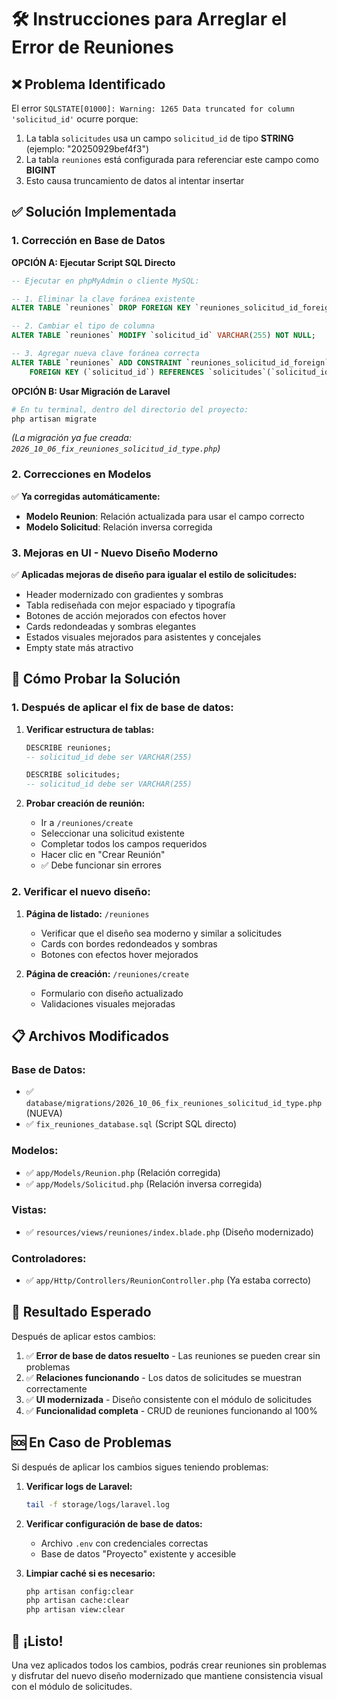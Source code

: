 # 🛠️ Instrucciones para Arreglar el Error de Reuniones

## ❌ Problema Identificado

El error `SQLSTATE[01000]: Warning: 1265 Data truncated for column 'solicitud_id'` ocurre porque:

1. La tabla `solicitudes` usa un campo `solicitud_id` de tipo **STRING** (ejemplo: "20250929bef4f3")
2. La tabla `reuniones` está configurada para referenciar este campo como **BIGINT** 
3. Esto causa truncamiento de datos al intentar insertar

## ✅ Solución Implementada

### 1. Corrección en Base de Datos

**OPCIÓN A: Ejecutar Script SQL Directo**
```sql
-- Ejecutar en phpMyAdmin o cliente MySQL:

-- 1. Eliminar la clave foránea existente
ALTER TABLE `reuniones` DROP FOREIGN KEY `reuniones_solicitud_id_foreign`;

-- 2. Cambiar el tipo de columna 
ALTER TABLE `reuniones` MODIFY `solicitud_id` VARCHAR(255) NOT NULL;

-- 3. Agregar nueva clave foránea correcta
ALTER TABLE `reuniones` ADD CONSTRAINT `reuniones_solicitud_id_foreign` 
    FOREIGN KEY (`solicitud_id`) REFERENCES `solicitudes`(`solicitud_id`) ON DELETE CASCADE;
```

**OPCIÓN B: Usar Migración de Laravel**
```bash
# En tu terminal, dentro del directorio del proyecto:
php artisan migrate
```
*(La migración ya fue creada: `2026_10_06_fix_reuniones_solicitud_id_type.php`)*

### 2. Correcciones en Modelos

✅ **Ya corregidas automáticamente:**

- **Modelo Reunion**: Relación actualizada para usar el campo correcto
- **Modelo Solicitud**: Relación inversa corregida

### 3. Mejoras en UI - Nuevo Diseño Moderno

✅ **Aplicadas mejoras de diseño para igualar el estilo de solicitudes:**

- Header modernizado con gradientes y sombras
- Tabla rediseñada con mejor espaciado y tipografía
- Botones de acción mejorados con efectos hover
- Cards redondeadas y sombras elegantes
- Estados visuales mejorados para asistentes y concejales
- Empty state más atractivo

## 🧪 Cómo Probar la Solución

### 1. Después de aplicar el fix de base de datos:

1. **Verificar estructura de tablas:**
   ```sql
   DESCRIBE reuniones;
   -- solicitud_id debe ser VARCHAR(255)
   
   DESCRIBE solicitudes; 
   -- solicitud_id debe ser VARCHAR(255)
   ```

2. **Probar creación de reunión:**
   - Ir a `/reuniones/create`
   - Seleccionar una solicitud existente
   - Completar todos los campos requeridos
   - Hacer clic en "Crear Reunión"
   - ✅ Debe funcionar sin errores

### 2. Verificar el nuevo diseño:

1. **Página de listado:** `/reuniones` 
   - Verificar que el diseño sea moderno y similar a solicitudes
   - Cards con bordes redondeados y sombras
   - Botones con efectos hover mejorados

2. **Página de creación:** `/reuniones/create`
   - Formulario con diseño actualizado
   - Validaciones visuales mejoradas

## 📋 Archivos Modificados

### Base de Datos:
- ✅ `database/migrations/2026_10_06_fix_reuniones_solicitud_id_type.php` (NUEVA)
- ✅ `fix_reuniones_database.sql` (Script SQL directo)

### Modelos:
- ✅ `app/Models/Reunion.php` (Relación corregida)
- ✅ `app/Models/Solicitud.php` (Relación inversa corregida)

### Vistas:
- ✅ `resources/views/reuniones/index.blade.php` (Diseño modernizado)

### Controladores:
- ✅ `app/Http/Controllers/ReunionController.php` (Ya estaba correcto)

## 🎯 Resultado Esperado

Después de aplicar estos cambios:

1. ✅ **Error de base de datos resuelto** - Las reuniones se pueden crear sin problemas
2. ✅ **Relaciones funcionando** - Los datos de solicitudes se muestran correctamente
3. ✅ **UI modernizada** - Diseño consistente con el módulo de solicitudes
4. ✅ **Funcionalidad completa** - CRUD de reuniones funcionando al 100%

## 🆘 En Caso de Problemas

Si después de aplicar los cambios sigues teniendo problemas:

1. **Verificar logs de Laravel:**
   ```bash
   tail -f storage/logs/laravel.log
   ```

2. **Verificar configuración de base de datos:**
   - Archivo `.env` con credenciales correctas
   - Base de datos "Proyecto" existente y accesible

3. **Limpiar caché si es necesario:**
   ```bash
   php artisan config:clear
   php artisan cache:clear
   php artisan view:clear
   ```

## 🎉 ¡Listo!

Una vez aplicados todos los cambios, podrás crear reuniones sin problemas y disfrutar del nuevo diseño modernizado que mantiene consistencia visual con el módulo de solicitudes.